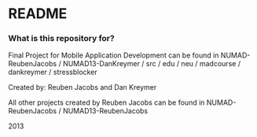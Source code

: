 # README #

### What is this repository for? ###

Final Project for Mobile Application Development can be found in NUMAD-ReubenJacobs / NUMAD13-DanKreymer / src / edu / neu / madcourse / dankreymer / stressblocker 

Created by: Reuben Jacobs and Dan Kreymer

All other projects created by Reuben Jacobs can be found in NUMAD-ReubenJacobs / NUMAD13-ReubenJacobs

2013